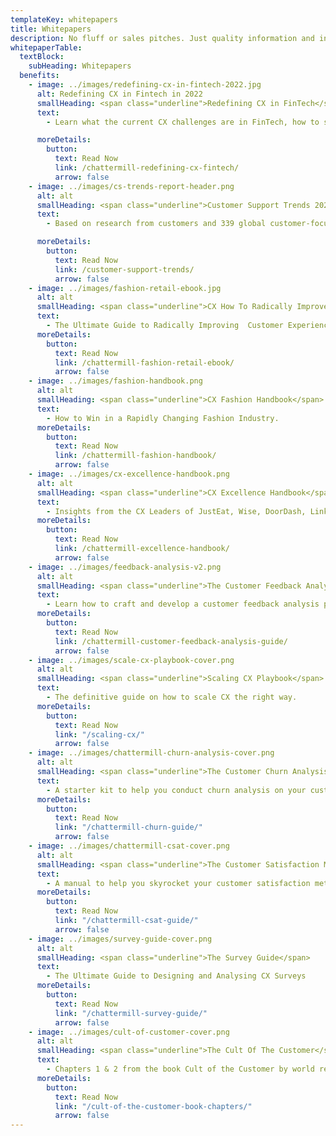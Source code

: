 ```yaml
---
templateKey: whitepapers
title: Whitepapers
description: No fluff or sales pitches. Just quality information and insights.
whitepaperTable:
  textBlock:
    subHeading: Whitepapers
  benefits:
    - image: ../images/redefining-cx-in-fintech-2022.jpg
      alt: Redefining CX in Fintech in 2022
      smallHeading: <span class="underline">Redefining CX in FinTech</span>
      text:
        - Learn what the current CX challenges are in FinTech, how to solve them, and how to compete on customer experience – with insights from Atom Bank, Happy Money, Moneybox, and Chattermill.

      moreDetails:
        button:
          text: Read Now
          link: /chattermill-redefining-cx-fintech/
          arrow: false
    - image: ../images/cs-trends-report-header.png
      alt: alt
      smallHeading: <span class="underline">Customer Support Trends 2022</span>
      text:
        - Based on research from customers and 339 global customer-focused leaders from key customer-facing functions, Chattermill’s Customer Support Trends 2022 Report uncovers everything you need to know to delight your customers next year and beyond.

      moreDetails:
        button:
          text: Read Now
          link: /customer-support-trends/
          arrow: false
    - image: ../images/fashion-retail-ebook.jpg
      alt: alt
      smallHeading: <span class="underline">CX How To Radically Improve Customer Experience in Fashion and Retail</span>
      text:
        - The Ultimate Guide to Radically Improving  Customer Experience For Your Fashion and Retail Brand.
      moreDetails:
        button:
          text: Read Now
          link: /chattermill-fashion-retail-ebook/
          arrow: false
    - image: ../images/fashion-handbook.png
      alt: alt
      smallHeading: <span class="underline">CX Fashion Handbook</span>
      text:
        - How to Win in a Rapidly Changing Fashion Industry.
      moreDetails:
        button:
          text: Read Now
          link: /chattermill-fashion-handbook/
          arrow: false
    - image: ../images/cx-excellence-handbook.png
      alt: alt
      smallHeading: <span class="underline">CX Excellence Handbook</span>
      text:
        - Insights from the CX Leaders of JustEat, Wise, DoorDash, LinkedIn, Calvin Klein and CXM.
      moreDetails:
        button:
          text: Read Now
          link: /chattermill-excellence-handbook/
          arrow: false
    - image: ../images/feedback-analysis-v2.png
      alt: alt
      smallHeading: <span class="underline">The Customer Feedback Analysis Starter kit</span>
      text:
        - Learn how to craft and develop a customer feedback analysis process at your company.
      moreDetails:
        button:
          text: Read Now
          link: /chattermill-customer-feedback-analysis-guide/
          arrow: false
    - image: ../images/scale-cx-playbook-cover.png
      alt: alt
      smallHeading: <span class="underline">Scaling CX Playbook</span>
      text:
        - The definitive guide on how to scale CX the right way.
      moreDetails:
        button:
          text: Read Now
          link: "/scaling-cx/"
          arrow: false
    - image: ../images/chattermill-churn-analysis-cover.png
      alt: alt
      smallHeading: <span class="underline">The Customer Churn Analysis Starter kit</span>
      text:
        - A starter kit to help you conduct churn analysis on your customer base.
      moreDetails:
        button:
          text: Read Now
          link: "/chattermill-churn-guide/"
          arrow: false
    - image: ../images/chattermill-csat-cover.png
      alt: alt
      smallHeading: <span class="underline">The Customer Satisfaction Manual</span>
      text:
        - A manual to help you skyrocket your customer satisfaction metrics.
      moreDetails:
        button:
          text: Read Now
          link: "/chattermill-csat-guide/"
          arrow: false
    - image: ../images/survey-guide-cover.png
      alt: alt
      smallHeading: <span class="underline">The Survey Guide</span>
      text:
        - The Ultimate Guide to Designing and Analysing CX Surveys
      moreDetails:
        button:
          text: Read Now
          link: "/chattermill-survey-guide/"
          arrow: false
    - image: ../images/cult-of-customer-cover.png
      alt: alt
      smallHeading: <span class="underline">The Cult Of The Customer</span>
      text:
        - Chapters 1 & 2 from the book Cult of the Customer by world renowned CX Consultant Shep Hyken
      moreDetails:
        button:
          text: Read Now
          link: "/cult-of-the-customer-book-chapters/"
          arrow: false
---
```

